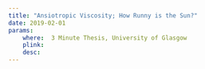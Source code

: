 ```yaml
---
title: "Ansiotropic Viscosity; How Runny is the Sun?"
date: 2019-02-01
params:
    where:  3 Minute Thesis, University of Glasgow
    plink:
    desc:
---
```

